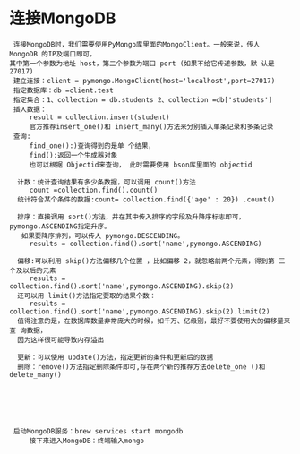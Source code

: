 # 连接MongoDB
     连接MongoDB时，我们需要使用PyMongo库里面的MongoClient。一般来说，传人 MongoDB 的IP及端口即可，
    其中第一个参数为地址 host，第二个参数为端口 port (如果不给它传递参数，默 认是 27017)
     建立连接：client = pymongo.MongoClient(host='localhost',port=27017)
     指定数据库：db =client.test
     指定集合：1、collection = db.students 2、collection =db['students']
     插入数据：
         result = collection.insert(student)
         官方推荐insert_one()和 insert_many()方法来分别插入单条记录和多条记录
     查询:
         find_one():)查询得到的是单 个结果，
         find():返回一个生成器对象
         也可以根据 Objectid来查询， 此时需要使用 bson库里面的 objectid
         
      计数：统计查询结果有多少条数据，可以调用 count()方法
         count =collection.find().count()
      统计符合某个条件的数据:count= collection.find({'age' : 20}) .count()
      
      排序：直接调用 sort()方法，并在其中传入排序的字段及升降序标志即可，pymongo.ASCENDING指定升序。
       如果要降序排列，可以传人 pymongo.DESCENDING。 
         results = collection.find().sort('name',pymongo.ASCENDING)
            
      偏移:可以利用 skip()方法偏移几个位置 ，比如偏移 2，就忽略前两个元素，得到第 三个及以后的元素
         results = collection.find().sort('name',pymongo.ASCENDING).skip(2) 
      还可以用 limit()方法指定要取的结果个数：
         results = collection.find().sort('name',pymongo.ASCENDING).skip(2).limit(2)
      值得注意的是，在数据库数量非常庞大的时候，如千万、亿级别，最好不要使用大的偏移量来查 询数据，
      因为这样很可能导致内存溢出
      
      更新：可以使用 update()方法，指定更新的条件和更新后的数据
      删除：remove()方法指定删除条件即可,存在两个新的推荐方法delete_one ()和delete_many()
         
         
         
         
      
         
     启动MongoDB服务：brew services start mongodb
         接下来进入MongoDB：终端输入mongo
        
